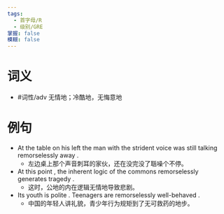 ```yaml
---
tags:
  - 首字母/R
  - 级别/GRE
掌握: false
模糊: false
---
```

# 词义
- #词性/adv  无情地；冷酷地，无悔意地
# 例句
- At the table on his left the man with the strident voice was still talking remorselessly away .
	- 左边桌上那个声音刺耳的家伙，还在没完没了聒噪个不停。
- At this point , the inherent logic of the commons remorselessly generates tragedy .
	- 这时，公地的内在逻辑无情地导致悲剧。
- Its youth is polite . Teenagers are remorselessly well-behaved .
	- 中国的年轻人讲礼貌，青少年行为规矩到了无可救药的地步。
